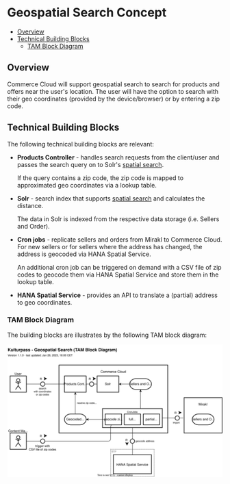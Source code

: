 # Geospatial Search Concept

<!-- toc-start -->
<!-- GENERATED CONTENT -->
- [Overview]
- [Technical Building Blocks]
    - [TAM Block Diagram]

[Overview]: #overview
[Technical Building Blocks]: #technical-building-blocks
[TAM Block Diagram]: #tam-block-diagram
<!-- toc-end -->

## Overview

Commerce Cloud will support geospatial search to search for products and offers near the user's location. The user will have the option to search with their geo coordinates (provided by the device/browser) or by entering a zip code.

## Technical Building Blocks

The following technical building blocks are relevant:

- **Products Controller** - handles search requests from the client/user and passes the search query on to Solr's [spatial search](https://solr.apache.org/guide/8_8/spatial-search.html).

    If the query contains a zip code, the zip code is mapped to approximated geo coordinates via a lookup table.

- **Solr** - search index that supports [spatial search](https://solr.apache.org/guide/8_8/spatial-search.html) and calculates the distance.

    The data in Solr is indexed from the respective data storage (i.e. Sellers and Order).

- **Cron jobs** - replicate sellers and orders from Mirakl to Commerce Cloud. For new sellers or for sellers where the address has changed, the address is geocoded via HANA Spatial Service.

    An additional cron job can be triggered on demand with a CSV file of zip codes to geocode them via HANA Spatial Service and store them in the lookup table.

- **HANA Spatial Service** - provides an API to translate a (partial) address to geo coordinates.

### TAM Block Diagram

The building blocks are illustrates by the following TAM block diagram:

![Geospatial Search (TAM Block Diagram)](../diagrams/tam-block-geospatial-search-v1-latest.svg)
